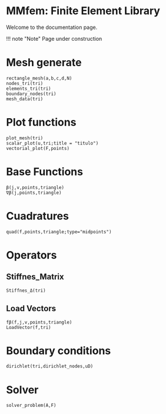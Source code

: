 # MMfem: Finite Element Library

Welcome to the documentation page. 

!!! note "Note"
    Page under construction

# Mesh generate
```@docs
rectangle_mesh(a,b,c,d,N)
nodes_tri(tri)
elements_tri(tri)
boundary_nodes(tri)
mesh_data(tri)
```

# Plot functions
```@docs
plot_mesh(tri)
scalar_plot(u,tri;title = "titulo")
vectorial_plot(F,points)
```

# Base Functions
```@docs
β(j,v,points,triangle)
∇β(j,points,triangle)
```

# Cuadratures
```@docs
quad(f,points,triangle;type="midpoints")
```

# Operators
## Stiffnes_Matrix
```@docs
Stiffnes_Δ(tri)
```
## Load Vectors
```@docs
fβ(f,j,v,points,triangle)
LoadVector(f,tri)
```

# Boundary conditions
```@docs
dirichlet(tri,dirichlet_nodes,uD)
```

# Solver 
```@docs
solver_problem(A,F)
```



